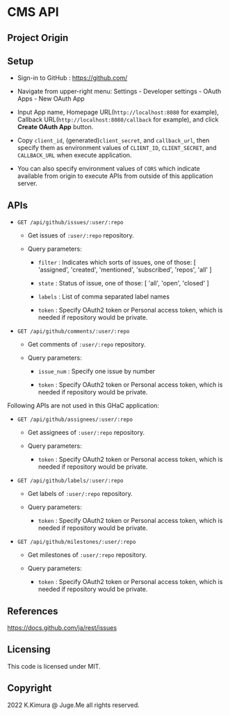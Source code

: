 # CMS API


## Project Origin



## Setup

- Sign-in to GitHub : https://github.com/

- Navigate from upper-right menu: Settings - Developer settings - OAuth Apps - New OAuth App

- Input App name, Homepage URL(`http://localhost:8080` for example), Callback URL(`http://localhost:8080/callback` for example), and click **Create OAuth App** button. 

- Copy `client_id`, (generated)`client_secret`, and `callback_url`, then specify them as environment values of `CLIENT_ID`, `CLIENT_SECRET`, and `CALLBACK_URL` when execute application.

- You can also specify environment values of `CORS` which indicate available from origin to execute APIs from outside of this application server.


## APIs

- `GET /api/github/issues/:user/:repo`

  - Get issues of `:user/:repo` repository.

  - Query parameters:

    - `filter` : Indicates which sorts of issues, one of those: [ 'assigned', 'created', 'mentioned', 'subscribed', 'repos', 'all' ]

    - `state` : Status of issue, one of those: [ 'all', 'open', 'closed' ]

    - `labels` : List of comma separated label names

    - `token` : Specify OAuth2 token or Personal access token, which is needed if repository would be private.

- `GET /api/github/comments/:user/:repo`

  - Get comments of `:user/:repo` repository.

  - Query parameters:

    - `issue_num` : Specify one issue by number

    - `token` : Specify OAuth2 token or Personal access token, which is needed if repository would be private.

Following APIs are not used in this GHaC application:

- `GET /api/github/assignees/:user/:repo`

  - Get assignees of `:user/:repo` repository.

  - Query parameters:

    - `token` : Specify OAuth2 token or Personal access token, which is needed if repository would be private.

- `GET /api/github/labels/:user/:repo`

  - Get labels of `:user/:repo` repository.

  - Query parameters:

    - `token` : Specify OAuth2 token or Personal access token, which is needed if repository would be private.

- `GET /api/github/milestones/:user/:repo`

  - Get milestones of `:user/:repo` repository.

  - Query parameters:

    - `token` : Specify OAuth2 token or Personal access token, which is needed if repository would be private.


## References

https://docs.github.com/ja/rest/issues


## Licensing

This code is licensed under MIT.


## Copyright

2022 K.Kimura @ Juge.Me all rights reserved.


